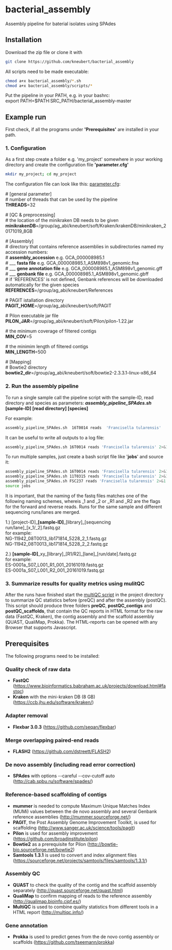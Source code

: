# bacterial_assembly
Assembly pipeline for baterial isolates using SPAdes

## Installation
Download the zip file or clone it with   
```sh
git clone https://github.com/kneubert/bacterial_assembly
```

All scripts need to be made executable:  
```sh
chmod a+x bacterial_assembly/*.sh  
chmod a+x bacterial_assembly/scripts/*  
```

Put the pipeline in your PATH, e.g. in your bashrc:  
export PATH=$PATH:SRC_PATH/bacterial_assembly-master 

## Example run
First check, if all the programs under **'Prerequisites'** are installed in your path.

### **1. Configuration**
As a first step create a folder e.g. 'my_project' somewhere in your working directory and create the configuration file **'parameter.cfg'**   
```sh
mkdir my_project; cd my_project  
```
The configuration file can look like this: [parameter.cfg](https://raw.githubusercontent.com/kneubert/bacterial_assembly/master/example/parameter.cfg):

\# [general parameter]   
\# number of threads that can be used by the pipeline      
**THREADS**=32   

\# [QC & preprocessing]   
\# the location of the minikraken DB needs to be given 
**minikrakenDB**=/group/ag_abi/kneubert/soft/Kraken/krakenDB/minikraken_20171019_8GB

\# [Assembly]   
\# directory that contains reference assemblies in subdirectories named my accession numbers:   
\# **assembly_accession** e.g. GCA_000008985.1   
\# ___ **fasta file** e.g. GCA_000008985.1_ASM898v1_genomic.fna   
\# ___ **gene annotation file** e.g. GCA_000008985.1_ASM898v1_genomic.gff   
\# ___ **genbank file** e.g. GCA_000008985.1_ASM898v1_genomic.gbff   
\# if 'REFERENCES' is not defined, Genbank references will be downloaded automatically for the given species   
**REFERENCES**=/group/ag_abi/kneubert/References 

\# PAGIT istallation directory   
**PAGIT_HOME**=/group/ag_abi/kneubert/soft/PAGIT

\# Pilon executable jar file   
**PILON_JAR**=/group/ag_abi/kneubert/soft/Pilon/pilon-1.22.jar   

\# the minimum coverage of filtered contigs   
**MIN_COV**=5   

\# the minimim length of filtered contigs   
**MIN_LENGTH**=500   

\# [Mapping]   
\# Bowtie2 directory   
**bowtie2_dir**=/group/ag_abi/kneubert/soft/bowtie2-2.3.3.1-linux-x86_64   

### **2. Run the assembly pipeline**
To run a single sample call the pipeline script with the sample-ID, read directory and species as parameters:
***assembly_pipeline_SPAdes.sh***  **[sample-ID] [read directory]  [species]**   

For example:
```sh 
assembly_pipeline_SPAdes.sh  16T0014 reads  'Francisella tularensis'   
```
It can be useful to write all outputs to a log file:   
```sh
assembly_pipeline_SPAdes.sh 16T0014 reads 'Francisella tularensis' 2>&1 |tee -a 16T0014.log   
```
To run multiple samples, just create a bash script file like '**jobs**' and source it:   
```sh
assembly_pipeline_SPAdes.sh 16T0014 reads 'Francisella tularensis' 2>&1 |tee -a 16T0014.log   
assembly_pipeline_SPAdes.sh 11T0315 reads 'Francisella tularensis' 2>&1 |tee -a 11T0315.log   
assembly_pipeline_SPAdes.sh FSC237 reads 'Francisella tularensis' 2>&1 |tee -a FSC237.log   
source jobs  
```
It is important, that the naming of the fastq files matches one of the following naming schemes, whereis _1 and _2 or _R1 and _R2 are the flags for the forward and reverse reads. Runs for the same sample and different sequencing runs/lanes are merged. 
   
1.) \[project-ID\]\_**\[sample-ID\]**\_\[library\]\_\[sequencing run/lane\]\_\[x\_1/\_2\].fastq.gz   
for example:   
NG-11942_08T0013_lib171814_5228_2_1.fastq.gz    
NG-11942_08T0013_lib171814_5228_2_2.fastq.gz   

 2.) **\[sample-ID\]**\_xy\_\[library\]\_\[R1/R2\]\_\[lane\]\_\[run/date\].fastq.gz   
for example:   
ES-0001a_S07_L001_R1_001_20161019.fastq.gz   
ES-0001a_S07_L001_R2_001_20161019.fastq.gz   

### **3. Summarize results for quality metrics using mulitQC**  
After the runs have finished start the [multiQC script](https://raw.githubusercontent.com/kneubert/bacterial_assembly/master/multiqc.sh) in the project directory to summarize QC statistics before (preQC) and after the assembly (postQC).  
This script should produce three folders **preQC**, **postQC_contigs** and **postQC_scaffolds**, that contain the QC reports in HTML format for the raw data (FastQC, Kraken), the contig assembly and the scaffold assembly (QUAST, QualiMap, Prokka). The HTML-reports can be opened with any Browser that supports Javascript.

## Prerequisites
The following programs need to be installed:
### Quality check of raw data
* **FastQC** (https://www.bioinformatics.babraham.ac.uk/projects/download.html#fastqc)
* **Kraken** with the mini-kraken DB (8 GB) (https://ccb.jhu.edu/software/kraken/)

### Adapter removal
* **Flexbar 3.0.3** (https://github.com/seqan/flexbar)

### Merge overlapping paired-end reads
* **FLASH2** (https://github.com/dstreett/FLASH2)

### De novo assembly (including read error correction)
* **SPAdes** with options --careful --cov-cutoff auto (http://cab.spbu.ru/software/spades/)

### Reference-based scaffolding of contigs
* **mummer** is needed to compute Maximum Unique Matches Index (MUMi) values between the de novo assembly and several Genbank reference assemblies (http://mummer.sourceforge.net/)
* **PAGIT**, the Post Assembly Genome Improvement Toolkit, is used for scaffolding (http://www.sanger.ac.uk/science/tools/pagit)
* **Pilon** is used for assembly improvement (https://github.com/broadinstitute/pilon)
* **Bowtie2** as a prerequisite for Pilon (http://bowtie-bio.sourceforge.net/bowtie2)
* **Samtools 1.3.1** is used to convert and index alignment files (https://sourceforge.net/projects/samtools/files/samtools/1.3.1/)

### Assembly QC
* **QUAST** to check the quality of the contig and the scaffold assembly separately (http://quast.sourceforge.net/quast.html)
* **QualiMap** to confirm mapping of reads to the reference assembly (http://qualimap.bioinfo.cipf.es/)
* **MultiQC** is used to combine quality statistics from different tools in a HTML report (http://multiqc.info/)

### Gene annotation
* **Prokka** is used to predict genes from the de novo contig assembly or scaffolds (https://github.com/tseemann/prokka)
